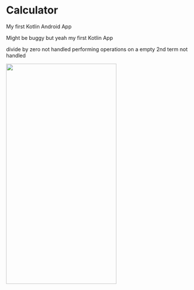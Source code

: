 # Calculator
My first Kotlin Android App

Might be buggy but yeah my first Kotlin App

divide by zero not handled
performing operations on a empty 2nd term not handled



<img src="https://user-images.githubusercontent.com/79303308/154805111-77faf654-92d6-421b-ae09-4fa047fb1556.jpg" width="300" height="600">
